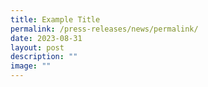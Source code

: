 ```yaml
---
title: Example Title
permalink: /press-releases/news/permalink/
date: 2023-08-31
layout: post
description: ""
image: ""
---
```

